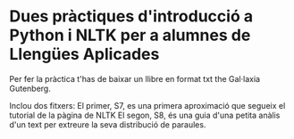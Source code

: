# Dues pràctiques d'introducció a Python i NLTK per a alumnes de Llengües Aplicades
 
 Per fer la pràctica t'has de baixar un llibre en format txt the Gal·laxia Gutenberg.

 Inclou dos fitxers:
 El primer, S7, es una primera aproximació que segueix el tutorial de la pàgina de NLTK
 El segon, S8, és una guia d'una petita anàlis d'un text per extreure la seva distribució de paraules.

